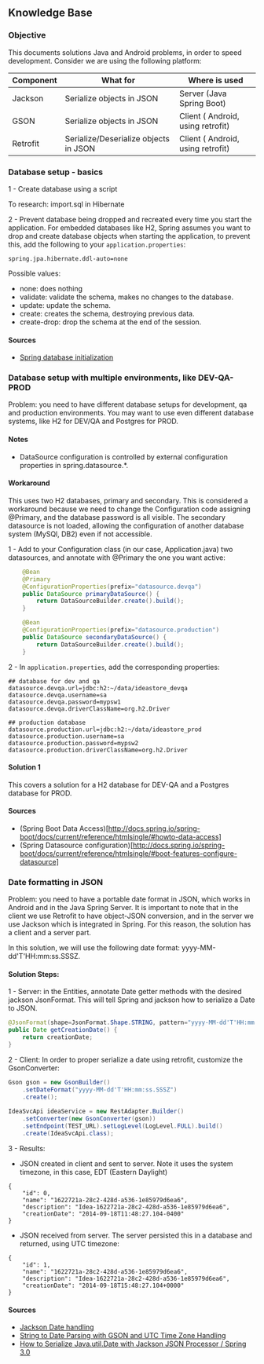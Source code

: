 ## Knowledge Base


### Objective

This documents solutions Java and Android problems, in order to speed development. Consider we are using the following platform:

Component | What for | Where is used 
------ |------ | ----------------------------------
Jackson | Serialize objects in JSON | Server (Java Spring Boot)
GSON | Serialize objects in JSON | Client ( Android, using retrofit)
Retrofit | Serialize/Deserialize objects in JSON | Client ( Android, using retrofit)


### Database setup - basics

1 - Create database using a script

To research: import.sql in Hibernate

2 - Prevent database being dropped and recreated every time you start the application. For embedded databases like H2, Spring assumes you want to drop and create database objects when starting the application, to prevent this, add the following to your `application.properties`:
```
spring.jpa.hibernate.ddl-auto=none 
```

Possible values:
- none: does nothing
- validate: validate the schema, makes no changes to the database.
- update: update the schema.
- create: creates the schema, destroying previous data.
- create-drop: drop the schema at the end of the session.


#### Sources
- [Spring database initialization](http://docs.spring.io/spring-boot/docs/current/reference/html/howto-database-initialization.html)


### Database setup with multiple environments, like DEV-QA-PROD

Problem: you need to have different database setups for development, qa and production environments. You may want to use even different database systems, like H2 for DEV/QA and Postgres for PROD. 

#### Notes

- DataSource configuration is controlled by external configuration properties in spring.datasource.*.


#### Workaround

This uses two H2 databases, primary and secondary. This is considered a workaround because we need to change the Configuration code assigning @Primary, and the database password is all visible. The secondary datasource is not loaded, allowing the configuration of another database system (MySQl, DB2) even if not accessible.

1 - Add to your Configuration class (in our case, Application.java) two datasources, and annotate with @Primary the one you want active:

```java
	@Bean
	@Primary
	@ConfigurationProperties(prefix="datasource.devqa")
	public DataSource primaryDataSource() {
    	return DataSourceBuilder.create().build();
	}

	@Bean
	@ConfigurationProperties(prefix="datasource.production")
	public DataSource secondaryDataSource() {
	    return DataSourceBuilder.create().build();
	}
```


2 - In `application.properties`, add the corresponding properties:
```
## database for dev and qa
datasource.devqa.url=jdbc:h2:~/data/ideastore_devqa
datasource.devqa.username=sa
datasource.devqa.password=mypsw1
datasource.devqa.driverClassName=org.h2.Driver

## production database
datasource.production.url=jdbc:h2:~/data/ideastore_prod
datasource.production.username=sa
datasource.production.password=mypsw2
datasource.production.driverClassName=org.h2.Driver
```


#### Solution 1

This covers a solution for a H2 database for DEV-QA and a Postgres database for PROD.





#### Sources
- (Spring Boot Data Access)[http://docs.spring.io/spring-boot/docs/current/reference/htmlsingle/#howto-data-access]
- (Spring Datasource configuration)[http://docs.spring.io/spring-boot/docs/current/reference/htmlsingle/#boot-features-configure-datasource]



### Date formatting in JSON

Problem: you need to have a portable date format in JSON, which works in Android and in the Java Spring Server. It is important to note that in the client we use Retrofit to have object-JSON conversion, and in the server we use Jackson which is integrated in Spring. For this reason, the solution has a client and a server part.

 In this solution, we will use the following date format: yyyy-MM-dd'T'HH:mm:ss.SSSZ.
  
#### Solution Steps:

1 - Server: in the Entities, annotate Date getter methods with the desired jackson JsonFormat. This will tell Spring and jackson how to serialize a Date to JSON.
```java
@JsonFormat(shape=JsonFormat.Shape.STRING, pattern="yyyy-MM-dd'T'HH:mm:ss.SSSZ", timezone="UTC")
public Date getCreationDate() {
	return creationDate;
}
```

2 - Client: In order to proper serialize a date using retrofit, customize the GsonConverter:

```java
Gson gson = new GsonBuilder()
	.setDateFormat("yyyy-MM-dd'T'HH:mm:ss.SSSZ")
	.create();
		
IdeaSvcApi ideaService = new RestAdapter.Builder()
	.setConverter(new GsonConverter(gson))
	.setEndpoint(TEST_URL).setLogLevel(LogLevel.FULL).build()
	.create(IdeaSvcApi.class);
```

3 - Results:

- JSON created in client and sent to server. Note it uses the system timezone, in this case, EDT (Eastern Daylight)
```
{
	"id": 0,
	"name": "1622721a-28c2-428d-a536-1e85979d6ea6",
	"description": "Idea-1622721a-28c2-428d-a536-1e85979d6ea6",
	"creationDate": "2014-09-18T11:48:27.104-0400"
}
```

- JSON received from server. The server persisted this in a database and returned, using UTC timezone: 
```
{
	"id": 1,
	"name": "1622721a-28c2-428d-a536-1e85979d6ea6",
	"description": "Idea-1622721a-28c2-428d-a536-1e85979d6ea6",
	"creationDate": "2014-09-18T15:48:27.104+0000"
}
```

#### Sources

- [Jackson Date handling](http://wiki.fasterxml.com/JacksonFAQDateHandling)
- [String to Date Parsing with GSON and UTC Time Zone Handling](http://kylewbanks.com/blog/String-Date-Parsing-with-GSON-UTC-Time-Zone)
- [How to Serialize Java.util.Date with Jackson JSON Processor / Spring 3.0](http://java.dzone.com/articles/how-serialize-javautildate)